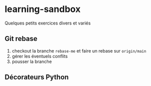 # learning-sandbox

Quelques petits exercices divers et variés

## Git rebase
1. checkout la branche `rebase-me` et faire un rebase sur `origin/main`
2. gérer les éventuels conflits
3. pousser la branche

## Décorateurs Python
